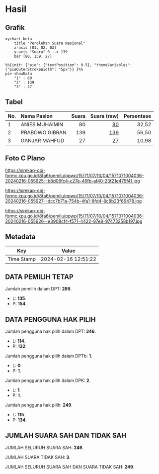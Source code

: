 # Hasil

## Grafik

```mermaid
xychart-beta
    title "Perolehan Suara Nasional"
    x-axis [01, 02, 03]
    y-axis "Suara" 0 --> 139
    bar [80, 139, 27]
```

```mermaid
%%{init: {"pie": {"textPosition": 0.5}, "themeVariables": {"pieOuterStrokeWidth": "5px"}} }%%
pie showData
    "1" : 80
    "2" : 139
    "3" : 27
```

## Tabel

| No. | Nama Paslon    | Suara | Suara (raw) | Persentase |
|:--- |:-------------- | -----:| -----------:| ----------:|
| 1   | ANIES MUHAIMIN | 80    | [80][p-1]   | 32,52      |
| 2   | PRABOWO GIBRAN | 139   | [139][p-2]  | 56,50      |
| 3   | GANJAR MAHFUD  | 27    | [27][p-3]   | 10,98      |


[p-1]: https://github.com/gigit-pemilu/pemilu-2024/blob/main/pilpres/hitung-suara/sub/15-jambi/sub/71-kota-jambi/sub/07-kota-baru/sub/1004-paal-lima/sub/036-tps/sub/paslon-1.txt
[p-2]: https://github.com/gigit-pemilu/pemilu-2024/blob/main/pilpres/hitung-suara/sub/15-jambi/sub/71-kota-jambi/sub/07-kota-baru/sub/1004-paal-lima/sub/036-tps/sub/paslon-2.txt
[p-3]: https://github.com/gigit-pemilu/pemilu-2024/blob/main/pilpres/hitung-suara/sub/15-jambi/sub/71-kota-jambi/sub/07-kota-baru/sub/1004-paal-lima/sub/036-tps/sub/paslon-3.txt

## Foto C Plano

https://sirekap-obj-formc.kpu.go.id/8fa6/pemilu/ppwp/15/71/07/10/04/1571071004036-20240216-055925--b8d06fc4-c27e-45fb-af40-23f21e475f41.jpg

https://sirekap-obj-formc.kpu.go.id/8fa6/pemilu/ppwp/15/71/07/10/04/1571071004036-20240216-055927--dcc7b71a-754b-4fa1-8fd4-8c8b23f66478.jpg

https://sirekap-obj-formc.kpu.go.id/8fa6/pemilu/ppwp/15/71/07/10/04/1571071004036-20240216-055926--e3908cf4-f571-4422-97e8-97473258b197.jpg


## Metadata

| Key        | Value               |
| ---------- | ------------------- |
| Time Stamp | 2024-02-16 12:51:22 |


## DATA PEMILIH TETAP

Jumlah pemilih dalam DPT: **289**.
 * L: **135**.
 * P: **154**.

## DATA PENGGUNA HAK PILIH

Jumlah pengguna hak pilih dalam DPT: **246**.
 * L: **114**.
 * P: **132**.

Jumlah pengguna hak pilih dalam DPTb: **1**.
 * L: **0**.
 * P: **1**.

Jumlah pengguna hak pilih dalam DPK: **2**.
 * L: **1**.
 * P: **1**.

Jumlah pengguna hak pilih: **249**.
 * L: **115**.
 * P: **134**.

## JUMLAH SUARA SAH DAN TIDAK SAH

JUMLAH SELURUH SUARA SAH: **246**.

JUMLAH SUARA TIDAK SAH: **3**.

JUMLAH SELURUH SUARA SAH DAN SUARA TIDAK SAH: **249**.


